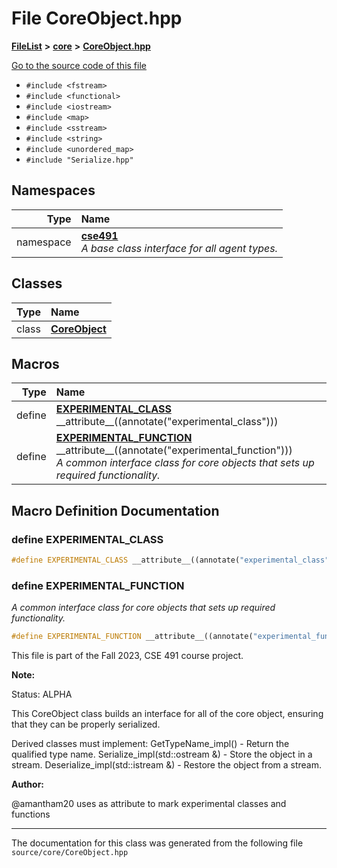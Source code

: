 

# File CoreObject.hpp



[**FileList**](files.md) **>** [**core**](dir_0d27ce74e9bd514c31e1d63efab6b388.md) **>** [**CoreObject.hpp**](_core_object_8hpp.md)

[Go to the source code of this file](_core_object_8hpp_source.md)



* `#include <fstream>`
* `#include <functional>`
* `#include <iostream>`
* `#include <map>`
* `#include <sstream>`
* `#include <string>`
* `#include <unordered_map>`
* `#include "Serialize.hpp"`













## Namespaces

| Type | Name |
| ---: | :--- |
| namespace | [**cse491**](namespacecse491.md) <br>_A base class interface for all agent types._  |


## Classes

| Type | Name |
| ---: | :--- |
| class | [**CoreObject**](classcse491_1_1_core_object.md) <br> |

















































## Macros

| Type | Name |
| ---: | :--- |
| define  | [**EXPERIMENTAL\_CLASS**](_core_object_8hpp.md#define-experimental_class)  \_\_attribute\_\_((annotate("experimental\_class")))<br> |
| define  | [**EXPERIMENTAL\_FUNCTION**](_core_object_8hpp.md#define-experimental_function)  \_\_attribute\_\_((annotate("experimental\_function")))<br>_A common interface class for core objects that sets up required functionality._  |

## Macro Definition Documentation





### define EXPERIMENTAL\_CLASS 

```C++
#define EXPERIMENTAL_CLASS __attribute__((annotate("experimental_class")))
```






### define EXPERIMENTAL\_FUNCTION 

_A common interface class for core objects that sets up required functionality._ 
```C++
#define EXPERIMENTAL_FUNCTION __attribute__((annotate("experimental_function")))
```



This file is part of the Fall 2023, CSE 491 course project. 

**Note:**

Status: ALPHA


This CoreObject class builds an interface for all of the core object, ensuring that they can be properly serialized.


Derived classes must implement: GetTypeName\_impl() - Return the qualified type name. Serialize\_impl(std::ostream &) - Store the object in a stream. Deserialize\_impl(std::istream &) - Restore the object from a stream. 

**Author:**

@amantham20 uses as attribute to mark experimental classes and functions 





        

------------------------------
The documentation for this class was generated from the following file `source/core/CoreObject.hpp`

